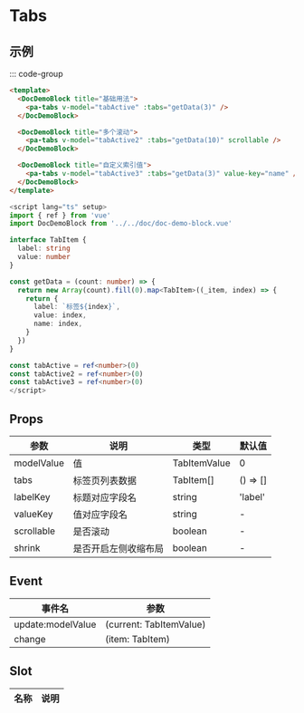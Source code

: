 # Tabs

## 示例

<!--codes start-->

::: code-group

```html [template]
<template>
  <DocDemoBlock title="基础用法">
    <pa-tabs v-model="tabActive" :tabs="getData(3)" />
  </DocDemoBlock>

  <DocDemoBlock title="多个滚动">
    <pa-tabs v-model="tabActive2" :tabs="getData(10)" scrollable />
  </DocDemoBlock>

  <DocDemoBlock title="自定义索引值">
    <pa-tabs v-model="tabActive3" :tabs="getData(3)" value-key="name" />
  </DocDemoBlock>
</template>
```
```ts [script]
<script lang="ts" setup>
import { ref } from 'vue'
import DocDemoBlock from '../../doc/doc-demo-block.vue'

interface TabItem {
  label: string
  value: number
}

const getData = (count: number) => {
  return new Array(count).fill(0).map<TabItem>((_item, index) => {
    return {
      label: `标签${index}`,
      value: index,
      name: index,
    }
  })
}

const tabActive = ref<number>(0)
const tabActive2 = ref<number>(0)
const tabActive3 = ref<number>(0)
</script>
```

<!--codes end-->

## Props

<!--props start-->

| 参数 | 说明 | 类型 | 默认值 |
| --- | ----- | --- | --- |
| modelValue | 值 | TabItemValue |  0 |
| tabs | 标签页列表数据 | TabItem[] |  () => [] |
| labelKey | 标题对应字段名 | string |  'label' |
| valueKey | 值对应字段名 | string | - |
| scrollable | 是否滚动 | boolean | - |
| shrink | 是否开启左侧收缩布局 | boolean | - |

<!--props end-->

## Event

<!--event start-->

| 事件名 | 参数 |
| --- | --- |
| update:modelValue | (current: TabItemValue)  |
| change | (item: TabItem)  |

<!--event end-->

## Slot

<!--slot start-->

| 名称 | 说明 |
| --- | --- |


<!--slot end-->


